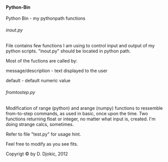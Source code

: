 <h4>Python-Bin</h4>

Python Bin - my pythonpath functions</p>

<h6>inout.py</h6>
File contains few functions I am using to control input and output of my python scripts. "inout.py" should be located in python path. </p>
Most of the fuctions are called by: </p>
message/description - text displayed to the user </p>
default - default numeric value </p>

<h6>fromtostep.py</h6>
Modification of range (python) and arange (numpy) functions to ressemble from-to-step commands, as used in basic, once upon the time. Two functions returning float or integer, no matter what input is, created. I'm doing strange calcs, sometimes.</p>
Refer to file "test.py" for usage hint.</p>
Feel free to modify as you see fits.</p>
Copyrigt © by D. Djokic, 2012

